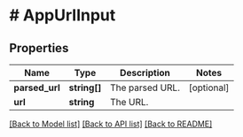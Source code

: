# # AppUrlInput

## Properties

Name | Type | Description | Notes
------------ | ------------- | ------------- | -------------
**parsed_url** | **string[]** | The parsed URL. | [optional]
**url** | **string** | The URL. |

[[Back to Model list]](../../README.md#models) [[Back to API list]](../../README.md#endpoints) [[Back to README]](../../README.md)

